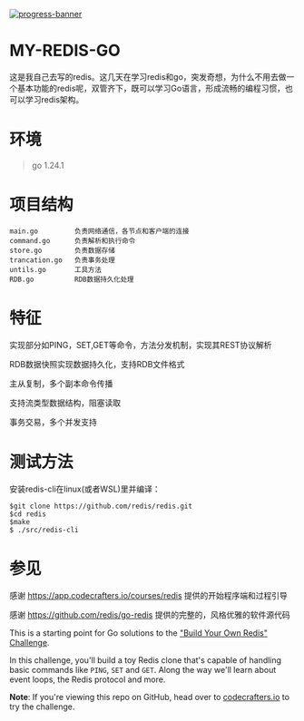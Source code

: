 [![progress-banner](https://backend.codecrafters.io/progress/redis/c345ba5f-f1c6-435d-9c1d-ba99d523bb60)](https://app.codecrafters.io/users/codecrafters-bot?r=2qF)

# MY-REDIS-GO

这是我自己去写的redis。这几天在学习redis和go，突发奇想，为什么不用去做一个基本功能的redis呢，双管齐下，既可以学习Go语言，形成流畅的编程习惯，也可以学习redis架构。





# 环境

> go 1.24.1





# 项目结构

```
main.go 		负责网络通信，各节点和客户端的连接
command.go 		负责解析和执行命令
store.go 		负责数据存储
trancation.go	负责事务处理
untils.go		工具方法
RDB.go			RDB数据持久化处理
```





# 特征

实现部分如PING，SET,GET等命令，方法分发机制，实现其REST协议解析

RDB数据快照实现数据持久化，支持RDB文件格式

主从复制，多个副本命令传播

支持流类型数据结构，阻塞读取

事务交易，多个并发支持






# 测试方法

安装redis-cli在linux(或者WSL)里并编译：

```
$git clone https://github.com/redis/redis.git
$cd redis
$make
$ ./src/redis-cli
```





# 参见

感谢 https://app.codecrafters.io/courses/redis 提供的开始程序端和过程引导

感谢 https://github.com/redis/go-redis 提供的完整的，风格优雅的软件源代码

This is a starting point for Go solutions to the
["Build Your Own Redis" Challenge](https://codecrafters.io/challenges/redis).

In this challenge, you'll build a toy Redis clone that's capable of handling basic commands like `PING`, `SET` and `GET`. Along the way we'll learn about event loops, the Redis protocol and more.

**Note**: If you're viewing this repo on GitHub, head over to [codecrafters.io](https://codecrafters.io) to try the challenge.

